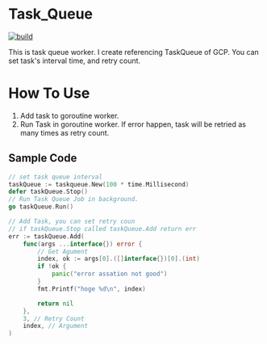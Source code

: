 # Task_Queue

[![build](https://github.com/nozo-moto/taskqueue/actions/workflows/go.yml/badge.svg)](https://github.com/nozo-moto/taskqueue/actions/workflows/go.yml)

This is task queue worker. I create referencing TaskQueue of GCP.
You can set task's interval time, and retry count.

# How To Use

1. Add task to goroutine worker.
2. Run Task in goroutine worker. If error happen, task will be retried as many times as retry count.

## Sample Code
``` go
// set task queue interval
taskQueue := taskqueue.New(100 * time.Millisecond)
defer taskQueue.Stop()
// Run Task Queue Job in background.
go taskQueue.Run()

// Add Task, you can set retry coun
// if taskQueue.Stop called taskQueue.Add return err
err := taskQueue.Add(
	func(args ...interface{}) error {
        // Get Agument
		index, ok := args[0].([]interface{})[0].(int)
		if !ok {
			panic("error assation not good")
		}
		fmt.Printf("hoge %d\n", index)

		return nil
	},
	3, // Retry Count
	index, // Argument
)

```
